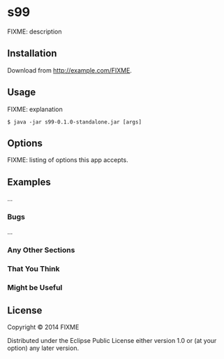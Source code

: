 # s99

FIXME: description

## Installation

Download from http://example.com/FIXME.

## Usage

FIXME: explanation

    $ java -jar s99-0.1.0-standalone.jar [args]

## Options

FIXME: listing of options this app accepts.

## Examples

...

### Bugs

...

### Any Other Sections
### That You Think
### Might be Useful

## License

Copyright © 2014 FIXME

Distributed under the Eclipse Public License either version 1.0 or (at
your option) any later version.
